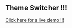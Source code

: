 ## Theme Switcher !!! 



[Click here for a live demo !!!](https://theme-switcher-black-beta.vercel.app/)
